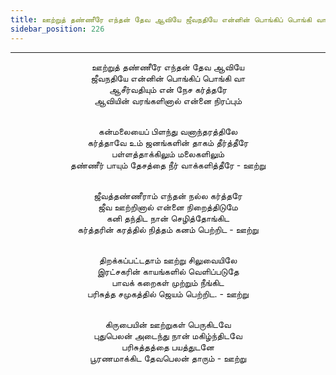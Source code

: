 ```yaml
---
title: ஊற்றுத் தண்ணீரே எந்தன் தேவ ஆவியே ஜீவநதியே என்னின் பொங்கிப் பொங்கி வா
sidebar_position: 226
---
```


---
<center>
ஊற்றுத் தண்ணீரே எந்தன் தேவ ஆவியே<br/>
ஜீவநதியே என்னின் பொங்கிப் பொங்கி வா<br/>
ஆசீர்வதியும் என் நேச கர்த்தரே<br/>
ஆவியின் வரங்களினால் என்னை நிரப்பும்<br/><br/>

கன்மலையைப் பிளந்து வனாந்தரத்திலே<br/>
கர்த்தாவே உம் ஜனங்களின் தாகம் தீர்த்தீரே<br/>
பள்ளத்தாக்கிலும் மலைகளிலும்<br/>
தண்ணீர் பாயும் தேசத்தை நீர் வாக்களித்தீரே        - ஊற்று<br/><br/>

ஜீவத்தண்ணீராம் எந்தன் நல்ல கர்த்தரே<br/>
ஜீவ ஊற்றினால் என்னை நிறைத்திடுமே<br/>
கனி தந்திட நான் செழித்தோங்கிட<br/>
கர்த்தரின் கரத்தில் நித்தம் கனம் பெற்றிட             - ஊற்று<br/><br/>

திறக்கப்பட்டதாம் ஊற்று சிலுவையிலே<br/>
இரட்சகரின் காயங்களில் வெளிப்படுதே<br/>
பாவக் கறைகள் முற்றும் நீங்கிட<br/>
பரிசுத்த சமுகத்தில் ஜெயம் பெற்றிட.            - ஊற்று<br/><br/>

கிருபையின் ஊற்றுகள் பெருகிடவே<br/>
புதுபெலன் அடைந்து நான் மகிழ்ந்திடவே<br/>
பரிசுத்தத்தை பயத்துடனே<br/>
பூரணமாக்கிட தேவபெலன் தாரும்                - ஊற்று
</center>